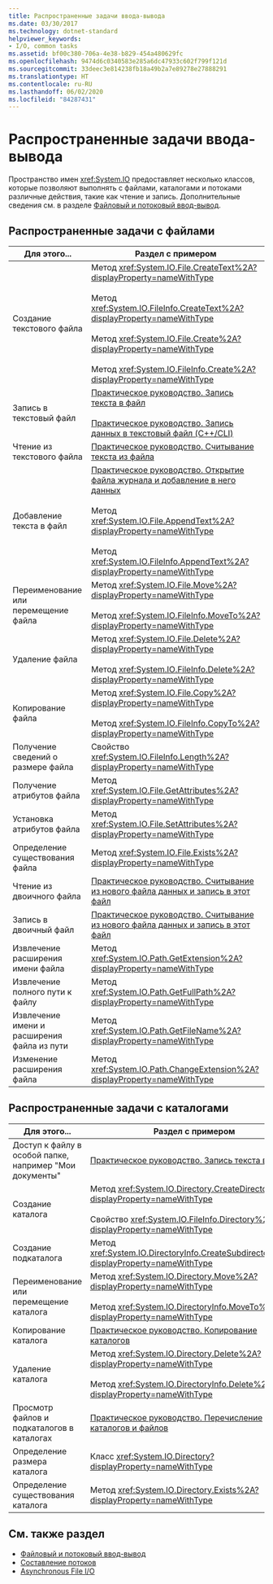 ```yaml
---
title: Распространенные задачи ввода-вывода
ms.date: 03/30/2017
ms.technology: dotnet-standard
helpviewer_keywords:
- I/O, common tasks
ms.assetid: bf00c380-706a-4e38-b829-454a480629fc
ms.openlocfilehash: 9474d6c0340583e285a6dc47933c602f799f121d
ms.sourcegitcommit: 33deec3e814238fb18a49b2a7e89278e27888291
ms.translationtype: HT
ms.contentlocale: ru-RU
ms.lasthandoff: 06/02/2020
ms.locfileid: "84287431"
---
```

# <a name="common-io-tasks"></a>Распространенные задачи ввода-вывода
Пространство имен <xref:System.IO> предоставляет несколько классов, которые позволяют выполнять с файлами, каталогами и потоками различные действия, такие как чтение и запись. Дополнительные сведения см. в разделе [Файловый и потоковый ввод-вывод](index.md).  
  
## <a name="common-file-tasks"></a>Распространенные задачи с файлами  
  
|Для этого...|Раздел с примером|  
|-------------------|--------------------------------------|  
|Создание текстового файла|Метод <xref:System.IO.File.CreateText%2A?displayProperty=nameWithType><br /><br /> Метод <xref:System.IO.FileInfo.CreateText%2A?displayProperty=nameWithType><br /><br /> Метод <xref:System.IO.File.Create%2A?displayProperty=nameWithType><br /><br /> Метод <xref:System.IO.FileInfo.Create%2A?displayProperty=nameWithType>|  
|Запись в текстовый файл|[Практическое руководство. Запись текста в файл](how-to-write-text-to-a-file.md)<br /><br /> [Практическое руководство. Запись данных в текстовый файл (C++/CLI)](/cpp/dotnet/how-to-write-a-text-file-cpp-cli)|  
|Чтение из текстового файла|[Практическое руководство. Считывание текста из файла](how-to-read-text-from-a-file.md)|  
|Добавление текста в файл|[Практическое руководство. Открытие файла журнала и добавление в него данных](how-to-open-and-append-to-a-log-file.md)<br /><br /> Метод <xref:System.IO.File.AppendText%2A?displayProperty=nameWithType><br /><br /> Метод <xref:System.IO.FileInfo.AppendText%2A?displayProperty=nameWithType>|  
|Переименование или перемещение файла|Метод <xref:System.IO.File.Move%2A?displayProperty=nameWithType><br /><br /> Метод <xref:System.IO.FileInfo.MoveTo%2A?displayProperty=nameWithType>|  
|Удаление файла|Метод <xref:System.IO.File.Delete%2A?displayProperty=nameWithType><br /><br /> Метод <xref:System.IO.FileInfo.Delete%2A?displayProperty=nameWithType>|  
|Копирование файла|Метод <xref:System.IO.File.Copy%2A?displayProperty=nameWithType><br /><br /> Метод <xref:System.IO.FileInfo.CopyTo%2A?displayProperty=nameWithType>|  
|Получение сведений о размере файла|Свойство <xref:System.IO.FileInfo.Length%2A?displayProperty=nameWithType>|  
|Получение атрибутов файла|Метод <xref:System.IO.File.GetAttributes%2A?displayProperty=nameWithType>|  
|Установка атрибутов файла|Метод <xref:System.IO.File.SetAttributes%2A?displayProperty=nameWithType>|  
|Определение существования файла|Метод <xref:System.IO.File.Exists%2A?displayProperty=nameWithType>|  
|Чтение из двоичного файла|[Практическое руководство. Считывание из нового файла данных и запись в этот файл](how-to-read-and-write-to-a-newly-created-data-file.md)|  
|Запись в двоичный файл|[Практическое руководство. Считывание из нового файла данных и запись в этот файл](how-to-read-and-write-to-a-newly-created-data-file.md)|  
|Извлечение расширения имени файла|Метод <xref:System.IO.Path.GetExtension%2A?displayProperty=nameWithType>|  
|Извлечение полного пути к файлу|Метод <xref:System.IO.Path.GetFullPath%2A?displayProperty=nameWithType>|  
|Извлечение имени и расширения файла из пути|Метод <xref:System.IO.Path.GetFileName%2A?displayProperty=nameWithType>|  
|Изменение расширения файла|Метод <xref:System.IO.Path.ChangeExtension%2A?displayProperty=nameWithType>|  
  
## <a name="common-directory-tasks"></a>Распространенные задачи с каталогами  
  
|Для этого...|Раздел с примером|  
|-------------------|--------------------------------------|  
|Доступ к файлу в особой папке, например "Мои документы"|[Практическое руководство. Запись текста в файл](how-to-write-text-to-a-file.md)|  
|Создание каталога|Метод <xref:System.IO.Directory.CreateDirectory%2A?displayProperty=nameWithType><br /><br /> Свойство <xref:System.IO.FileInfo.Directory%2A?displayProperty=nameWithType>|  
|Создание подкаталога|Метод <xref:System.IO.DirectoryInfo.CreateSubdirectory%2A?displayProperty=nameWithType>|  
|Переименование или перемещение каталога|Метод <xref:System.IO.Directory.Move%2A?displayProperty=nameWithType><br /><br /> Метод <xref:System.IO.DirectoryInfo.MoveTo%2A?displayProperty=nameWithType>|  
|Копирование каталога|[Практическое руководство. Копирование каталогов](how-to-copy-directories.md)|  
|Удаление каталога|Метод <xref:System.IO.Directory.Delete%2A?displayProperty=nameWithType><br /><br /> Метод <xref:System.IO.DirectoryInfo.Delete%2A?displayProperty=nameWithType>|  
|Просмотр файлов и подкаталогов в каталогах|[Практическое руководство. Перечисление каталогов и файлов](how-to-enumerate-directories-and-files.md)|  
|Определение размера каталога|Класс <xref:System.IO.Directory?displayProperty=nameWithType>|  
|Определение существования каталога|Метод <xref:System.IO.Directory.Exists%2A?displayProperty=nameWithType>|  
  
## <a name="see-also"></a>См. также раздел

- [Файловый и потоковый ввод-вывод](index.md)
- [Составление потоков](composing-streams.md)
- [Asynchronous File I/O](asynchronous-file-i-o.md)
